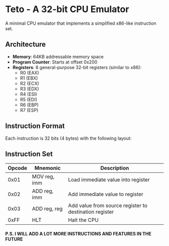# Teto - A 32-bit CPU Emulator

A minimal CPU emulator that implements a simplified x86-like instruction set.

## Architecture

- **Memory**: 64KB addressable memory space
- **Program Counter**: Starts at offset 0x200
- **Registers**: 8 general-purpose 32-bit registers (similar to x86):
    - R0 (EAX)
    - R1 (EBX)
    - R2 (ECX)
    - R3 (EDX)
    - R4 (ESI)
    - R5 (EDI)
    - R6 (EBP)
    - R7 (ESP)

## Instruction Format

Each instruction is 32 bits (4 bytes) with the following layout:

## Instruction Set

| Opcode | Mnemonic | Description |
|--------|----------|-------------|
| 0x01   | MOV reg, imm | Load immediate value into register |
| 0x02   | ADD reg, imm | Add immediate value to register |
| 0x03   | ADD reg, reg | Add value from source register to destination register |
| 0xFF   | HLT         | Halt the CPU |

#### P.S. I WILL ADD A LOT MORE INSTRUCTIONS AND FEATURES IN THE FUTURE